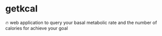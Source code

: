 # getkcal
🔥 web application to query your basal metabolic rate and the number of calories for achieve your goal
